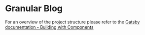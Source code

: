 # Granular Blog

For an overview of the project structure please refer to the [Gatsby documentation - Building with Components](https://www.gatsbyjs.org/docs/building-with-components/)
